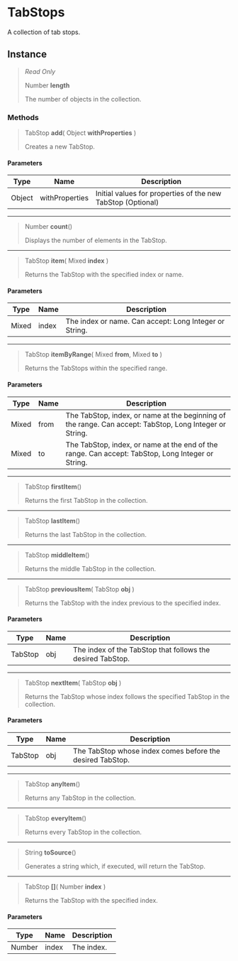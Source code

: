 # TabStops
A collection of tab stops.

## Instance
> *Read Only* 
> 
> Number **length** 
>
> The number of objects in the collection.

### Methods
> TabStop **add**( Object **withProperties** )
> 
> Creates a new TabStop.
#### Parameters
| Type | Name | Description |
|---|---|---|
| Object | withProperties | Initial values for properties of the new TabStop (Optional) |

*** 
> Number **count**()
> 
> Displays the number of elements in the TabStop.
*** 
> TabStop **item**( Mixed **index** )
> 
> Returns the TabStop with the specified index or name.
#### Parameters
| Type | Name | Description |
|---|---|---|
| Mixed | index | The index or name. Can accept: Long Integer or String. |

*** 
> TabStop **itemByRange**( Mixed **from**, Mixed **to** )
> 
> Returns the TabStops within the specified range.
#### Parameters
| Type | Name | Description |
|---|---|---|
| Mixed | from | The TabStop, index, or name at the beginning of the range. Can accept: TabStop, Long Integer or String. |
| Mixed | to | The TabStop, index, or name at the end of the range. Can accept: TabStop, Long Integer or String. |

*** 
> TabStop **firstItem**()
> 
> Returns the first TabStop in the collection.
*** 
> TabStop **lastItem**()
> 
> Returns the last TabStop in the collection.
*** 
> TabStop **middleItem**()
> 
> Returns the middle TabStop in the collection.
*** 
> TabStop **previousItem**( TabStop **obj** )
> 
> Returns the TabStop with the index previous to the specified index.
#### Parameters
| Type | Name | Description |
|---|---|---|
| TabStop | obj | The index of the TabStop that follows the desired TabStop. |

*** 
> TabStop **nextItem**( TabStop **obj** )
> 
> Returns the TabStop whose index follows the specified TabStop in the collection.
#### Parameters
| Type | Name | Description |
|---|---|---|
| TabStop | obj | The TabStop whose index comes before the desired TabStop. |

*** 
> TabStop **anyItem**()
> 
> Returns any TabStop in the collection.
*** 
> TabStop **everyItem**()
> 
> Returns every TabStop in the collection.
*** 
> String **toSource**()
> 
> Generates a string which, if executed, will return the TabStop.
*** 
> TabStop **[]**( Number **index** )
> 
> Returns the TabStop with the specified index.
#### Parameters
| Type | Name | Description |
|---|---|---|
| Number | index | The index. |


